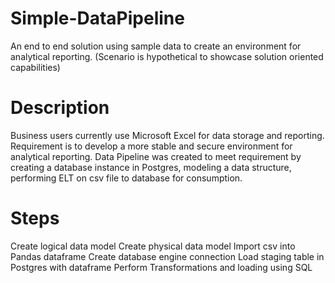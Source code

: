 # Simple-DataPipeline
An end to end solution using sample data to create an environment for analytical reporting. (Scenario is hypothetical to showcase solution oriented capabilities)
# Description 
Business users currently use Microsoft Excel for data storage and reporting. Requirement is to develop a more stable and secure environment for analytical reporting. 
Data Pipeline was created to meet requirement by creating a database instance in Postgres, modeling a data structure, performing ELT on csv file to database for consumption. 
# Steps 
Create logical data model
Create physical data model
Import csv into Pandas dataframe
Create database engine connection
Load staging table in Postgres with dataframe
Perform Transformations and loading using SQL
